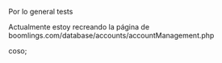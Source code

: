 Por lo general tests

Actualmente estoy recreando la página de boomlings.com/database/accounts/accountManagement.php

coso;
